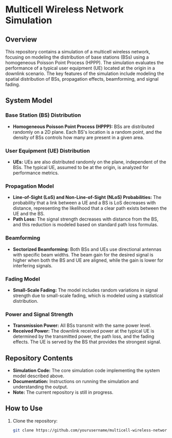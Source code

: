 # Multicell Wireless Network Simulation

## Overview
This repository contains a simulation of a multicell wireless network, focusing on modeling the distribution of base stations (BSs) using a homogeneous Poisson Point Process (HPPP). The simulation evaluates the performance of a typical user equipment (UE) located at the origin in a downlink scenario. The key features of the simulation include modeling the spatial distribution of BSs, propagation effects, beamforming, and signal fading.

## System Model
### Base Station (BS) Distribution
- **Homogeneous Poisson Point Process (HPPP):** BSs are distributed randomly on a 2D plane. Each BS's location is a random point, and the density of BSs controls how many are present in a given area.

### User Equipment (UE) Distribution
- **UEs:** UEs are also distributed randomly on the plane, independent of the BSs. The typical UE, assumed to be at the origin, is analyzed for performance metrics.

### Propagation Model
- **Line-of-Sight (LoS) and Non-Line-of-Sight (NLoS) Probabilities:** The probability that a link between a UE and a BS is LoS decreases with distance, representing the likelihood that a clear path exists between the UE and the BS.
- **Path Loss:** The signal strength decreases with distance from the BS, and this reduction is modeled based on standard path loss formulas.

### Beamforming
- **Sectorized Beamforming:** Both BSs and UEs use directional antennas with specific beam widths. The beam gain for the desired signal is higher when both the BS and UE are aligned, while the gain is lower for interfering signals.

### Fading Model
- **Small-Scale Fading:** The model includes random variations in signal strength due to small-scale fading, which is modeled using a statistical distribution.

### Power and Signal Strength
- **Transmission Power:** All BSs transmit with the same power level.
- **Received Power:** The downlink received power at the typical UE is determined by the transmitted power, the path loss, and the fading effects. The UE is served by the BS that provides the strongest signal.

## Repository Contents
- **Simulation Code:** The core simulation code implementing the system model described above.
- **Documentation:** Instructions on running the simulation and understanding the output.
- **Note:** The current repository is still in progress.
## How to Use
1. Clone the repository:
   ```bash
   git clone https://github.com/yourusername/multicell-wireless-network-simulation.git
